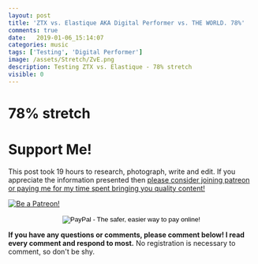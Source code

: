 ```yaml
---
layout: post
title: 'ZTX vs. Elastique AKA Digital Performer vs. THE WORLD. 78%'
comments: true
date:   2019-01-06_15:14:07 
categories: music
tags: ['Testing', 'Digital Performer']
image: /assets/Stretch/ZvE.png
description: Testing ZTX vs. Elastique - 78% stretch
visible: 0
---
```


# 78% stretch

<admc path="/assets/Stretch/78" title="78% stretch">
    <file name="ZTXVox78.aac" />
    <file name="ElastiqueVox78.aac" />
</admc>
<admc path="/assets/Stretch/78" title="78% stretch">
    <file name="ZTXPuke78.aac" />
    <file name="ElastiquePuke78.aac" />
</admc>
<admc path="/assets/Stretch/78" title="78% stretch">
    <file name="ZTXOrch78.aac" />
    <file name="ElastiqueOrch78.aac" />
</admc>
<admc path="/assets/Stretch/78" title="78% stretch">
    <file name="ZTXPop78.aac" />
    <file name="ElastiquePop78.aac" />
</admc>
<admc path="/assets/Stretch/78" title="78% stretch">
    <file name="ZTXAcoustic78.aac" />
    <file name="ElastiqueAcoustic78.aac" />
</admc>
<admc path="/assets/Stretch/78" title="78% stretch">
    <file name="ZTXDrum78.aac" />
    <file name="ElastiqueDrum78.aac" />
</admc>
<admc path="/assets/Stretch/78" title="78% stretch">
    <file name="ZTXBass78.aac" />
    <file name="ElastiqueBass78.aac" />
</admc>
<admc path="/assets/Stretch/78" title="78% stretch">
    <file name="ZTXTrumpet78.aac" />
    <file name="ElastiqueTrumpet78.aac" />
</admc>

# Support Me!

This post took 19 hours to research, photograph, write and edit. If you appreciate the information presented then <a href="/DonateNow/">please consider joining patreon or paying me for my time spent bringing you quality content!</a>

<a href="https://www.patreon.com/bePatron?u=7465992"> <img class="patreon-button" src="/assets/Patreon.png" alt="Be a Patreon!"></a>

<form style="text-align: center;" action="https://www.paypal.com/cgi-bin/webscr" method="post" target="_top">
<input type="hidden" name="cmd" value="_s-xclick">
<input type="hidden" name="hosted_button_id" value="BR247JAZBTUJJ">
<input type="image" src="https://www.paypalobjects.com/en_US/i/btn/btn_donateCC_LG.gif" border="0" name="submit" alt="PayPal - The safer, easier way to pay online!">
<img alt="" border="0" src="https://www.paypalobjects.com/en_US/i/scr/pixel.gif" width="1" height="1">
</form>

**If you have any questions or comments, please comment below! I read every comment and respond to most.** No registration is necessary to comment, so don't be shy.


